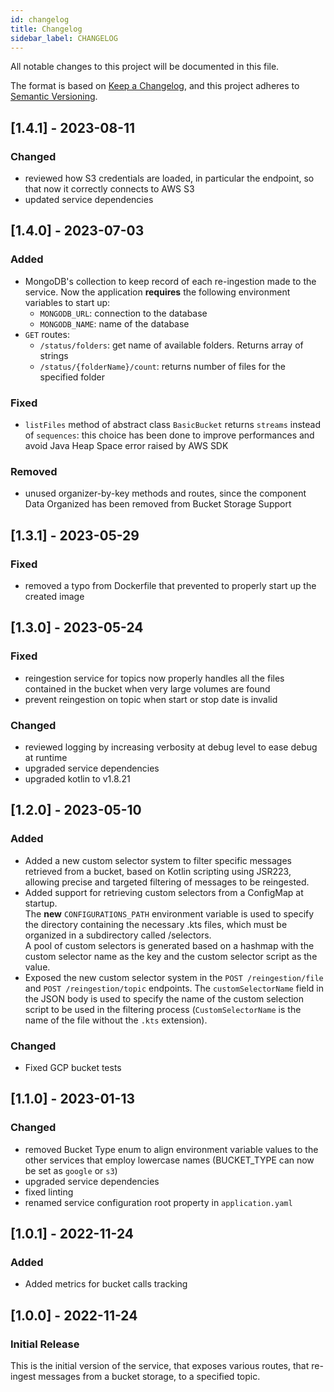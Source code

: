 ```yaml
---
id: changelog
title: Changelog
sidebar_label: CHANGELOG
---
```




All notable changes to this project will be documented in this file.

The format is based on [Keep a Changelog](https://keepachangelog.com/en/1.0.0/),
and this project adheres to [Semantic Versioning](https://semver.org/spec/v2.0.0.html).

## [1.4.1] - 2023-08-11

### Changed

- reviewed how S3 credentials are loaded, in particular the endpoint, so that now it correctly connects to AWS S3
- updated service dependencies

## [1.4.0] - 2023-07-03

### Added

- MongoDB's collection to keep record of each re-ingestion made to the service. Now the application **requires** the following environment variables to start up:
  - `MONGODB_URL`: connection to the database
  - `MONGODB_NAME`: name of the database
- `GET` routes:
  - `/status/folders`: get name of available folders. Returns array of strings
  - `/status/{folderName}/count`: returns number of files for the specified folder  

### Fixed

- `listFiles` method of abstract class `BasicBucket` returns `streams` instead of `sequences`: this choice has been done to improve performances and avoid Java Heap Space error raised by AWS SDK

### Removed

- unused organizer-by-key methods and routes, since the component Data Organized has been removed from Bucket Storage Support

## [1.3.1] - 2023-05-29

### Fixed

- removed a typo from Dockerfile that prevented to properly start up the created image

## [1.3.0] - 2023-05-24

### Fixed

- reingestion service for topics now properly handles all the files contained in the bucket when very large volumes are found
- prevent reingestion on topic when start or stop date is invalid

### Changed

- reviewed logging by increasing verbosity at debug level to ease debug at runtime
- upgraded service dependencies
- upgraded kotlin to v1.8.21

## [1.2.0] - 2023-05-10

### Added
- Added a new custom selector system to filter specific messages retrieved from a bucket, based on Kotlin scripting using JSR223, allowing precise and targeted filtering of messages to be reingested.
- Added support for retrieving custom selectors from a ConfigMap at startup.  
  The **new** `CONFIGURATIONS_PATH` environment variable is used to specify the directory containing the necessary .kts files, which must be organized in a subdirectory called /selectors.  
  A pool of custom selectors is generated based on a hashmap with the custom selector name as the key and the custom selector script as the value.
- Exposed the new custom selector system in the `POST /reingestion/file` and `POST /reingestion/topic` endpoints. The `customSelectorName` field in the JSON body is used to specify the name of the custom selection script to be used in the filtering process (`CustomSelectorName` is the name of the file without the `.kts` extension).

### Changed

- Fixed GCP bucket tests

## [1.1.0] - 2023-01-13

### Changed

- removed Bucket Type enum to align environment variable values to the other services that employ lowercase names (BUCKET_TYPE can now be set as `google` or `s3`)
- upgraded service dependencies
- fixed linting
- renamed service configuration root property in `application.yaml`

## [1.0.1] - 2022-11-24

### Added

- Added metrics for bucket calls tracking

## [1.0.0] - 2022-11-24

### Initial Release

This is the initial version of the service, that exposes various routes, that re-ingest messages from a bucket storage,
to a specified topic.
